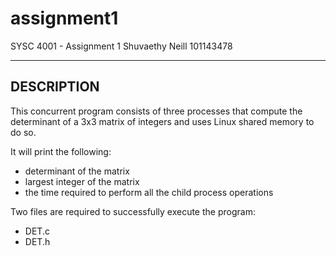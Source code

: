 # assignment1
SYSC 4001 - Assignment 1
Shuvaethy Neill 101143478

--------------------------------------------
DESCRIPTION
--------------------------------------------
This concurrent program consists of three processes that compute the determinant of a 3x3 matrix of integers and uses Linux shared memory to do so. 

It will print the following:
- determinant of the matrix
- largest integer of the matrix
- the time required to perform all the child process operations

Two files are required to successfully execute the program:  
- DET.c
- DET.h
